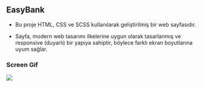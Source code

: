 ## EasyBank

- Bu proje HTML, CSS ve SCSS kullanılarak geliştirilmiş bir web sayfasıdır. 

- Sayfa, modern web tasarımı ilkelerine uygun olarak tasarlanmış ve responsive (duyarlı) bir yapıya sahiptir, böylece farklı ekran boyutlarına uyum sağlar. 

### Screen Gif 

<img src="screen.gif" />
